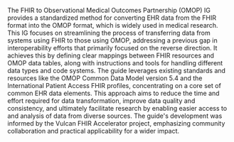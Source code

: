 The FHIR to Observational Medical Outcomes Partnership (OMOP) IG provides a standardized method for converting EHR data from the FHIR format into the OMOP format, which is widely used in medical research. This IG focuses on streamlining the process of transferring data from systems using FHIR to those using OMOP, addressing a previous gap in interoperability efforts that primarily focused on the reverse direction. It achieves this by defining clear mappings between FHIR resources and OMOP data tables, along with instructions and tools for handling different data types and code systems. The guide leverages existing standards and resources like the OMOP Common Data Model version 5.4 and the International Patient Access FHIR profiles, concentrating on a core set of common EHR data elements. This approach aims to reduce the time and effort required for data transformation, improve data quality and consistency, and ultimately facilitate research by enabling easier access to and analysis of data from diverse sources. The guide's development was informed by the Vulcan FHIR Accelerator project, emphasizing community collaboration and practical applicability for a wider impact. 
